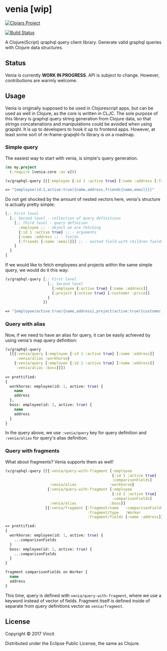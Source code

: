 # venia [wip]


[![Clojars Project](https://img.shields.io/clojars/v/vincit/venia.svg)](https://clojars.org/vincit/venia)


[![Build Status](https://travis-ci.org/Vincit/venia.svg?branch=master)](https://travis-ci.org/Vincit/venia)

A Clojure(Script) qraphql query client library. Generate valid graphql queries with Clojure data structures.

## Status

Venia is currently **WORK IN PROGRESS**. API is subject to change. However, contributions are warmly welcome.

## Usage

Venia is originally supposed to be used in Clojurescript apps, but can be used as well in Clojure, as the core 
is written in CLJC. The sole purpose of this library is graphql query string generation from Clojure data, 
so that strings concatenations and manipulations could be avoided when using grapqhl.
It is up to developers to hook it up to frontend apps. However, at least some sort of re-frame-grapqhl-fx library 
is on a roadmap. 


### Simple query

The easiest way to start with venia, is simple's query generation. 

```clj
(ns my.project
  (:require [venia.core :as v]))

(v/graphql-query [[[:employee {:id 1 :active true} [:name :address [:friends [:name :email]]]]]])

=> "{employee(id:1,active:true){name,address,friends{name,email}}}"
```

Do not get shocked by the amount of nested vectors here, venia's structure is actually pretty simple:

```clj
[;; First level
  [;; Second level - collection of query definitions
    [;; Third level - query definiion
      :employee ;; - object we are fetching
      {:id 1 :active true} ;; - arguments
      [:name :address ;; - fields
      [:friends [:name :email]]] ;; - nested field with children fields
    ]
  ]
]
```

If we would like to fetch employees and projects within the same simple query, we would do it this way:

```clj
(v/graphql-query [;; First level
                   [;; Second level
                     [:employee {:active true} [:name :address]]
                     [:project {:active true} [:customer :price]]
                   ]
                 ])

=> "{employee(active:true){name,address},project(active:true){customer,price}}"
```

### Query with alias

Now, if we need to have an alias for query, it can be easily achieved by using venia's map query definition:

```clj
(v/graphql-query
  [[{:venia/query [:employee {:id 1 :active true} [:name :address]]
     :venia/alias :workhorse}
    {:venia/query [:employee {:id 2 :active true} [:name :address]]
     :venia/alias :boss}]])
     
=> prettified:
{
  workhorse: employee(id: 1, active: true) {
    name
    address
  },
  boss: employee(id: 2, active: true) {
    name
    address
  }
}
```

In the query above, we use `:venia/query` key for query definition and `:venia/alias` for query's alias definition.

### Query with fragments

What about fragments? Venia supports them as well!

```clj
(v/graphql-query [[{:venia/query-with-fragment [:employee
                                                {:id 1 :active true}
                                                :comparisonFields]
                    :venia/alias               :workhorse}
                   {:venia/query-with-fragment [:employee
                                                {:id 2 :active true}
                                                :comparisonFields]
                    :venia/alias               :boss}]
                  [{:venia/fragment {:fragment/name   :comparisonFields
                                     :fragment/type   :Worker
                                     :fragment/fields [:name :address]}}]])

=> prettified:
{
  workhorse: employee(id: 1, active: true) {
    ...comparisonFields
  }
  boss: employee(id: 2, active: true) {
    ...comparisonFields
  }
}

fragment comparisonFields on Worker {
  name
  address
}
```

This time, query is defined with `venia/query-with-fragment`, where we use a keyword instead of vector of fields.
Fragment itself is defined inside of separate from query definitions vector as `venia/fragment`.

## License

Copyright © 2017 Vincit

Distributed under the Eclipse Public License, the same as Clojure.